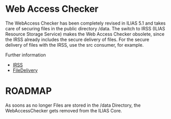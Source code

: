 Web Access Checker
==================

The WebAccess Checker has been completely revised in ILIAS 5.1 and takes care of 
securing files in the public directory /data. The switch to IRSS (ILIAS Resource 
Storage Service) makes the Web Access Checker obsolete, since the IRSS already 
includes the secure delivery of files.
For the secure delivery of files with the IRSS, use the src consumer, for example.

Further information
- [IRSS](../ResourceStorage/README.md#consumer)
- [FileDelivery](../FileDelivery/README.md#signed-delivery)

# ROADMAP

As soons as no longer Files are stored in the /data Directory, the 
WebAccessChecker gets removed from the ILIAS Core.
